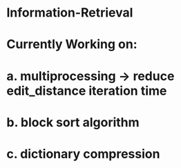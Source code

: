 # Information-Retrieval
# Currently Working on:
# a. multiprocessing -> reduce edit_distance iteration time
# b. block sort algorithm
# c. dictionary compression
